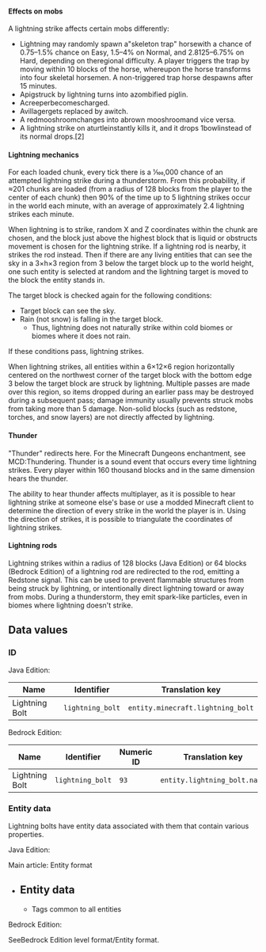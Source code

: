 #### Effects on mobs
A lightning strike affects certain mobs differently:

- Lightning may randomly spawn a"skeleton trap" horsewith a chance of 0.75–1.5% chance on Easy, 1.5–4% on Normal, and 2.8125–6.75% on Hard, depending on theregional difficulty. A player triggers the trap by moving within 10 blocks of the horse, whereupon the horse transforms into four skeletal horsemen. A non-triggered trap horse despawns after 15 minutes.
- Apigstruck by lightning turns into azombified piglin.
- Acreeperbecomescharged.
- Avillagergets replaced by awitch.
- A redmooshroomchanges into abrown mooshroomand vice versa.
- A lightning strike on aturtleinstantly kills it, and it drops 1bowlinstead of its normal drops.[2]

#### Lightning mechanics
For each loaded chunk, every tick there is a 1⁄100,000 chance of an attempted lightning strike during a thunderstorm. From this probability, if ≈201 chunks are loaded (from a radius of 128 blocks from the player to the center of each chunk) then 90% of the time up to 5 lightning strikes occur in the world each minute, with an average of approximately 2.4 lightning strikes each minute.

When lightning is to strike, random X and Z coordinates within the chunk are chosen, and the block just above the highest block that is liquid or obstructs movement is chosen for the lightning strike. If a lightning rod is nearby, it strikes the rod instead. Then if there are any living entities that can see the sky in a 3×h×3 region from 3 below the target block up to the world height, one such entity is selected at random and the lightning target is moved to the block the entity stands in.

The target block is checked again for the following conditions:

- Target block can see the sky.
- Rain (not snow) is falling in the target block.
	- Thus, lightning does not naturally strike within cold biomes or biomes where it does not rain.

If these conditions pass, lightning strikes.

When lightning strikes, all entities within a 6×12×6 region horizontally centered on the northwest corner of the target block with the bottom edge 3 below the target block are struck by lightning. Multiple passes are made over this region, so items dropped during an earlier pass may be destroyed during a subsequent pass; damage immunity usually prevents struck mobs from taking more than 5 damage. Non-solid blocks (such as redstone, torches, and snow layers) are not directly affected by lightning.

#### Thunder
"Thunder" redirects here.  For the Minecraft Dungeons enchantment, see MCD:Thundering.
Thunder is a sound event that occurs every time lightning strikes. Every player within 160 thousand blocks and in the same dimension hears the thunder. 

The ability to hear thunder affects multiplayer, as it is possible to hear lightning strike at someone else's base or use a modded Minecraft client to determine the direction of every strike in the world the player is in. Using the direction of strikes, it is possible to triangulate the coordinates of lightning strikes.

#### Lightning rods
Lightning strikes within a radius of 128 blocks (Java Edition) or 64 blocks (Bedrock Edition) of a lightning rod are redirected to the rod, emitting a Redstone signal. This can be used to prevent flammable structures from being struck by lightning, or intentionally direct lightning toward or away from mobs. During a thunderstorm, they emit spark-like particles, even in biomes where lightning doesn't strike.

## Data values
### ID
Java Edition:

| Name           | Identifier       | Translation key                   |
|----------------|------------------|-----------------------------------|
| Lightning Bolt | `lightning_bolt` | `entity.minecraft.lightning_bolt` |

Bedrock Edition:

| Name           | Identifier       | Numeric ID | Translation key              |
|----------------|------------------|------------|------------------------------|
| Lightning Bolt | `lightning_bolt` | `93`       | `entity.lightning_bolt.name` |

### Entity data
Lightning bolts have entity data associated with them that contain various properties.

Java Edition:

Main article: Entity format
- Entity data
	- 
	- Tags common to all entities

Bedrock Edition:

SeeBedrock Edition level format/Entity format.

